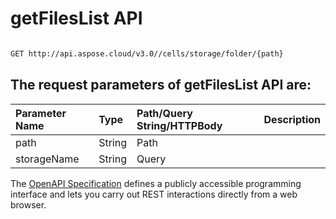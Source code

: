 # **getFilesList API**

 

```bash

GET http://api.aspose.cloud/v3.0//cells/storage/folder/{path}

```

## The request parameters of **getFilesList** API are: 

| Parameter Name | Type | Path/Query String/HTTPBody | Description | 
| :- | :- | :- |:- | 
|path|String|Path||
|storageName|String|Query||


The [OpenAPI Specification](https://reference.aspose.cloud/cells/#/FolderController/GetFilesList) defines a publicly accessible programming interface and lets you carry out REST interactions directly from a web browser.
